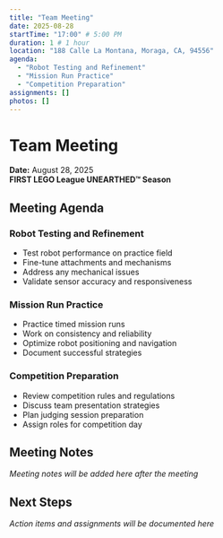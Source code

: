 ```yaml
---
title: "Team Meeting"
date: 2025-08-28
startTime: "17:00" # 5:00 PM
duration: 1 # 1 hour
location: "188 Calle La Montana, Moraga, CA, 94556"
agenda:
  - "Robot Testing and Refinement"
  - "Mission Run Practice"
  - "Competition Preparation"
assignments: []
photos: []
---
```


# Team Meeting
**Date:** August 28, 2025  
**FIRST LEGO League UNEARTHED™ Season**

## Meeting Agenda

### Robot Testing and Refinement
- Test robot performance on practice field
- Fine-tune attachments and mechanisms
- Address any mechanical issues
- Validate sensor accuracy and responsiveness

### Mission Run Practice
- Practice timed mission runs
- Work on consistency and reliability
- Optimize robot positioning and navigation
- Document successful strategies

### Competition Preparation
- Review competition rules and regulations
- Discuss team presentation strategies
- Plan judging session preparation
- Assign roles for competition day

## Meeting Notes

*Meeting notes will be added here after the meeting*

## Next Steps

*Action items and assignments will be documented here*